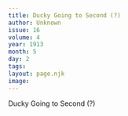 ```yaml
---
title: Ducky Going to Second (?)
author: Unknown
issue: 16
volume: 4
year: 1913
month: 5
day: 2
tags:
layout: page.njk
image:
---
```

Ducky Going to Second (?)




